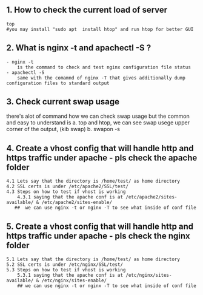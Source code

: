 ## 1. How to  check the current load of server
    top
    #you may install "sudo apt  install htop" and run htop for better GUI
## 2. What is nginx -t and apachectl -S ?
    - nginx -t 
        is the command to check and test nginx configuration file status
    - apachectl -S   
        same with the comamnd of nginx -T that gives additionally dump configuration files to standard output 
## 3. Check current swap usage
there's alot of command how we can check swap usage but the common and easy to understand is
    a. top and htop, we can see swap usege upper corner of the output, (kib swap)
    b. swapon -s


## 4. Create a vhost config that will handle http and https traffic under apache - pls check the apache folder
    4.1 Lets say that the directory is /home/test/ as home directory
    4.2 SSL certs is under /etc/apache2/SSL/test/
    4.3 Steps on how to test if vhost is working
        4.3.1 saying that the apache conf is at /etc/apache2/sites-available/ & /etc/apache2/sites-enable/
       ##  we can use nginx -t or nginx -T to see what inside of conf file
## 5. Create a vhost config that will handle http and https traffic under apache -  pls check the nginx folder
    5.1 Lets say that the directory is /home/test/ as home directory
    5.2 SSL certs is under /etc/nginx/SSL/test/
    5.3 Steps on how to test if vhost is working
        5.3.1 saying that the apache conf is at /etc/nginx/sites-available/ & /etc/nginx/sites-enable/
        ## we can use nginx -t or nginx -T to see what inside of conf file
